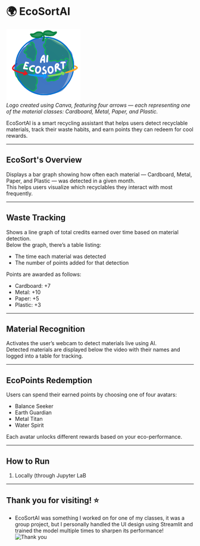 # 🌍 EcoSortAI

![EcoSortAI Logo](ecosort_logo3.png)  
*Logo created using Canva, featuring four arrows — each representing one of the material classes: Cardboard, Metal, Paper, and Plastic.*

EcoSortAI is a smart recycling assistant that helps users detect recyclable materials, track their waste habits, and earn points they can redeem for cool rewards.

---

## EcoSort's Overview

Displays a bar graph showing how often each material — Cardboard, Metal, Paper, and Plastic — was detected in a given month.  
This helps users visualize which recyclables they interact with most frequently.

---

## Waste Tracking

Shows a line graph of total credits earned over time based on material detection.  
Below the graph, there’s a table listing:
- The time each material was detected
- The number of points added for that detection

Points are awarded as follows:
- Cardboard: +7  
- Metal: +10  
- Paper: +5  
- Plastic: +3

---

## Material Recognition

Activates the user’s webcam to detect materials live using AI.  
Detected materials are displayed below the video with their names and logged into a table for tracking.

---

## EcoPoints Redemption

Users can spend their earned points by choosing one of four avatars:
- Balance Seeker  
- Earth Guardian  
- Metal Titan  
- Water Spirit  

Each avatar unlocks different rewards based on your eco-performance.

---

## How to Run

1. Locally (through Jupyter LaB

---

## Thank you for visiting! ⭐
- EcoSortAI was something I worked on for one of my classes, it was a group project, but I personally handled the UI design using Streamlit and trained the model multiple times to sharpen its performance!
![Thank you](https://media4.giphy.com/media/v1.Y2lkPTc5MGI3NjExZnY0Mmg2c2M0YTVyd28yOHp3am1nNGlwdWdwd2J3d21jbGltemV4bSZlcD12MV9pbnRlcm5hbF9naWZfYnlfaWQmY3Q9Zw/uDNHZAxdKrUcQ2yVLs/giphy.gif)
